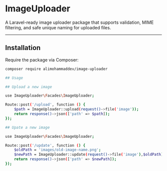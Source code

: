# ImageUploader

A Laravel-ready image uploader package that supports validation, MIME filtering, and safe unique naming for uploaded files.

---

## Installation

Require the package via Composer:

```bash
composer require alimohammaddev/image-uploader

## Usage

## Upload a new image

use ImageUploader\Facades\ImageUploader;

Route::post('/upload', function () {
    $path = ImageUploader::upload(request()->file('image'));
    return response()->json(['path' => $path]);
});

## Upate a new image

use ImageUploader\Facades\ImageUploader;

Route::post('/update', function () {
    $oldPath = 'images/old-image-name.png'; 
    $newPath = ImageUploader::update(request()->file('image'),$oldPath);
    return response()->json(['path' => $newPath]);
});
